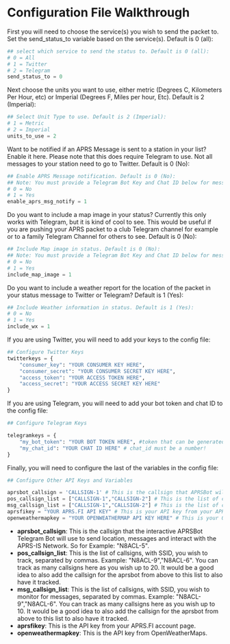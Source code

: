# Configuration File Walkthrough

First you will need to choose the service(s) you wish to send the packet to. Set the send_status_to variable based on the service(s). Default is 0 (all):
```python
## select which service to send the status to. Default is 0 (all):
# 0 = All
# 1 = Twitter
# 2 = Telegram
send_status_to = 0
```

Next choose the units you want to use, either metric (Degrees C, Kilometers Per Hour, etc) or Imperial (Degrees F, Miles per hour, Etc). Default is 2 (Imperial):
```python
## Select Unit Type to use. Default is 2 (Imperial):
# 1 = Metric
# 2 = Imperial
units_to_use = 2
```

Want to be notified if an APRS Message is sent to a station in your list? Enable it here. Please note that this does require Telegram to use. Not all messages to your station need to go to Twitter. Default is 0 (No):
```python
## Enable APRS Message notification. Default is 0 (No):
## Note: You must provide a Telegram Bot Key and Chat ID below for messaging notification to work.
# 0 = No
# 1 = Yes
enable_aprs_msg_notify = 1
```
Do you want to include a map image in your status? Currently this only works with Telegram, but it is kind of cool to see. This would be useful if you are pushing your APRS packet to a club Telegram channel for example or to a family Telegram Channel for others to see. Default is 0 (No):
```python
## Include Map image in status. Default is 0 (No):
## Note: You must provide a Telegram Bot Key and Chat ID below for messaging notification to work.
# 0 = No
# 1 = Yes
include_map_image = 1
```

Do you want to include a weather report for the location of the packet in your status message to Twitter or Telegram? Default is 1 (Yes):
```python
## Include Weather information in status. Default is 1 (Yes):
# 0 = No
# 1 = Yes
include_wx = 1
```

If you are using Twitter, you will need to add your keys to the config file:
```python
## Configure Twitter Keys
twitterkeys = {
    "consumer_key": "YOUR CONSUMER KEY HERE",
    "consumer_secret": "YOUR CONSUMER SECRET KEY HERE",
    "access_token": "YOUR ACCESS TOKEN HERE",
    "access_secret": "YOUR ACCESS SECRET KEY HERE"
}
```

If you are using Telegram, you will need to add your bot token and chat ID to the config file:
```python
## Configure Telegram Keys

telegramkeys = {
    "my_bot_token": "YOUR BOT TOKEN HERE", #token that can be generated talking with @BotFather on telegram for your bot
    "my_chat_id": "YOUR CHAT ID HERE" # chat_id must be a number!
}

```

Finally, you will need to configure the last of the variables in the config file:
```python
## Configure Other API Keys and Variables

aprsbot_callsign = 'CALLSIGN-1' # This is the callsign that APRSBot will use to send your location and any messages from Telegram to the APRS-IS Network.
pos_callsign_list = ["CALLSIGN-1","CALLSIGN-2"] # This is the list of callsigns with ssid to monitor and tweet. You need at least one but can be as many as you want separated by commas Limit: 20
msg_callsign_list = ["CALLSIGN-1","CALLSIGN-2"] # This is the list of callsigns with ssid to monitor and tweet. You need at least one but can be as many as you want separated by commas Limit: 10
aprsfikey = "YOUR APRS.FI API KEY" # This is your API key from your APRS.fi account
openweathermapkey = "YOUR OPENWEATHERMAP API KEY HERE" # This is your OpenWeatherMap API Key.
```
- **aprsbot_callsign**: This is the callsign that the interactive APRSBot Telegram Bot will use to send location, messages and interact with the APRS-IS Network. So for Example: "N8ACL-5".
- **pos_callsign_list**: This is the list of callsigns, with SSID, you wish to track, separated by commas. Example: "N8ACL-9","N8ACL-6". You can track as many callsigns here as you wish up to 20. It would be a good idea to also add the callsign for the aprsbot from above to this list to also have it tracked.
- **msg_callsign_list**: This is the list of callsigns, with SSID, you wish to monitor for messages, separated by commas. Example: "N8ACL-9","N8ACL-6". You can track as many callsigns here as you wish up to 10. It would be a good idea to also add the callsign for the aprsbot from above to this list to also have it tracked.
- **aprsfikey**: This is the API key from your APRS.FI account page. 
- **openweathermapkey**: This is the API key from OpenWeatherMaps.
